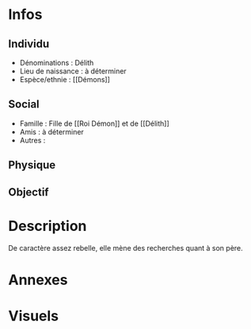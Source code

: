 # Infos
## Individu
- Dénominations : Délith
- Lieu de naissance : à déterminer
- Espèce/ethnie : [[Démons]]
## Social 
- Famille : Fille de [[Roi Démon]] et de [[Délith]]
- Amis : à déterminer
- Autres : 
## Physique

## Objectif

# Description
De caractère assez rebelle, elle mène des recherches quant à son père.
# Annexes

# Visuels